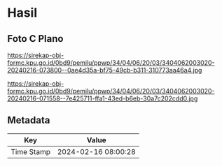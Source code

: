# Hasil

## Foto C Plano

https://sirekap-obj-formc.kpu.go.id/0bd9/pemilu/ppwp/34/04/06/20/03/3404062003020-20240216-073800--0ae4d35a-bf75-49cb-b311-310773aa46a4.jpg

https://sirekap-obj-formc.kpu.go.id/0bd9/pemilu/ppwp/34/04/06/20/03/3404062003020-20240216-071558--7e425711-ffa1-43ed-b6eb-30a7c202cdd0.jpg


## Metadata

| Key        | Value               |
| ---------- | ------------------- |
| Time Stamp | 2024-02-16 08:00:28 |



